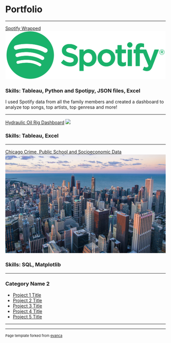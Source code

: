 # Portfolio

---


[Spotify Wrapped](https://www.linkedin.com/pulse/chartier-family-wrapped-kathleen-chartier%3FtrackingId=5%252FPtS9YuWscybzpoKJDbRg%253D%253D/?trackingId=5%2FPtS9YuWscybzpoKJDbRg%3D%3D)
<img src="images/Spotify_Logo_CMYK_Green.png?raw=true"/>
### Skills: Tableau, Python and Spotipy, JSON files, Excel
I used Spotify data from all the family members and created a dashboard to analyze top songs, top artists, top genresa and more!

---
[Hydraulic Oil Rig Dashboard](https://www.linkedin.com/pulse/hydraulic-oil-rig-dashboard-kathleen-chartier%3FtrackingId=W%252BEQU%252B5xtqKBjMsAFwkcEg%253D%253D/?trackingId=W%2BEQU%2B5xtqKBjMsAFwkcEg%3D%3D)
<img src="images/beautiful-sunset-oil-field-with-pump-jack.jpg?raw=true"/>
### Skills: Tableau, Excel
---
[Chicago Crime, Public School and Socioeconomic Data](https://www.linkedin.com/pulse/mysql-python-study-chicago-crime-public-school-data-kathleen-chartier%3FtrackingId=rMeYqneYkJQQD03LFbtitA%253D%253D/?trackingId=rMeYqneYkJQQD03LFbtitA%3D%3D)
<img src="images/architecture-1869211_1280.jpg?raw=true"/>
### Skills: SQL, Matplotlib

---

### Category Name 2

- [Project 1 Title](http://example.com/)
- [Project 2 Title](http://example.com/)
- [Project 3 Title](http://example.com/)
- [Project 4 Title](http://example.com/)
- [Project 5 Title](http://example.com/)

---




---
<p style="font-size:11px">Page template forked from <a href="https://github.com/evanca/quick-portfolio">evanca</a></p>
<!-- Remove above link if you don't want to attibute -->
